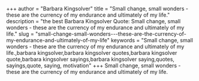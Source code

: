 +++
author = "Barbara Kingsolver"
title = "Small change, small wonders - these are the currency of my endurance and ultimately of my life."
description = "the best Barbara Kingsolver Quote: Small change, small wonders - these are the currency of my endurance and ultimately of my life."
slug = "small-change-small-wonders---these-are-the-currency-of-my-endurance-and-ultimately-of-my-life"
keywords = "Small change, small wonders - these are the currency of my endurance and ultimately of my life.,barbara kingsolver,barbara kingsolver quotes,barbara kingsolver quote,barbara kingsolver sayings,barbara kingsolver saying,quotes, sayings,quote, saying, motivation"
+++
Small change, small wonders - these are the currency of my endurance and ultimately of my life.
